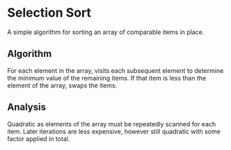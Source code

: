Selection Sort
==============
A simple algorithm for sorting an array of comparable items in place.

Algorithm
---------
For each element in the array, visits each subsequent element to determine the minimum value of the remaining items.  If that item is less than the element of the array, swaps the items.

Analysis
--------
Quadratic as elements of the array must be repeatedly scanned for each item.  Later iterations are less expensive, however still quadratic with some factor applied in total.

